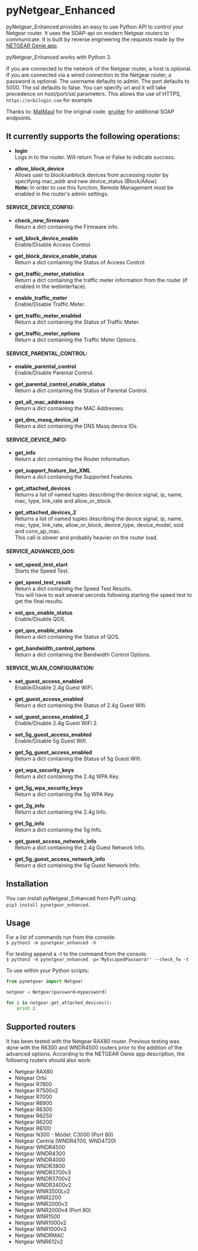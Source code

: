 # pyNetgear_Enhanced #

pyNetgear_Enhanced provides an easy to use Python API to control your Netgear router. It uses the SOAP-api on modern Netgear routers to communicate. It is built by reverse engineering the requests made by the [NETGEAR Genie app](https://play.google.com/store/apps/details?id=com.dragonflow).

pyNetgear_Enhanced works with Python 3.

If you are connected to the network of the Netgear router, a host is optional.
If you are connected via a wired connection to the Netgear router, a password is optional.
The username defaults to admin.
The port defaults to 5000.
The ssl defaults to false.
You can specify url and it will take precedence on host/port/ssl parameters.
This allows the use of HTTPS, `https://orbilogin.com` for example.

Thanks to:
[MatMaul](https://github.com/MatMaul/pynetgear) for the original code.
[gruijter](https://github.com/gruijter/netgear.js) for additional SOAP endpoints.


## It currently supports the following operations: ##

* **login**  
Logs in to the router. Will return True or False to indicate success.

* **allow_block_device**  
Allows user to block/unblock devices from accessing router by specifying mac_addr and new device_status (Block/Allow)  
**Note:** In order to use this function, Remote Management _must_ be enabled in the router's admin settings.

#### SERVICE_DEVICE_CONFIG: ####

* **check_new_firmware**  
Return a dict containing the Firmware info.

* **set_block_device_enable**  
Enable/Disable Access Control.

* **get_block_device_enable_status**  
Return a dict containing the Status of Access Control.

* **get_traffic_meter_statistics**  
Return a dict containing the traffic meter information from the router (if enabled in the webinterface).

* **enable_traffic_meter**  
Enable/Disable Traffic Meter.

* **get_traffic_meter_enabled**  
Return a dict containing the Status of Traffic Meter.

* **get_traffic_meter_options**  
Return a dict containing the Traffic Meter Options.

#### SERVICE_PARENTAL_CONTROL: ####

* **enable_parental_control**  
Enable/Disable Parental Control.

* **get_parental_control_enable_status**  
Return a dict containing the Status of Parental Control.

* **get_all_mac_addresses**  
Return a dict containing the MAC Addresses.

* **get_dns_masq_device_id**  
Return a dict containing the DNS Masq device IDs.

#### SERVICE_DEVICE_INFO: ####

* **get_info**  
Return a dict containing the Router Information.

* **get_support_feature_list_XML**  
Return a dict containing the Supported Features.

* **get_attached_devices**  
Returns a list of named tuples describing the device signal, ip, name, mac, type, link_rate and allow_or_block.

* **get_attached_devices_2**  
Returns a list of named tuples describing the device signal, ip, name, mac, type, link_rate, allow_or_block, device_type, device_model, ssid and conn_ap_mac.  
This call is slower and probably heavier on the router load.

#### SERVICE_ADVANCED_QOS: ####

* **set_speed_test_start**  
Starts the Speed Test.

* **get_speed_test_result**  
Return a dict containing the Speed Test Results.  
You will have to wait several seconds following starting the speed test to get the final results.

* **set_qos_enable_status**  
Enable/Disable QOS.

* **get_qos_enable_status**  
Return a dict containing the Status of QOS.

* **get_bandwidth_control_options**  
Return a dict containing the Bandwidth Control Options.

#### SERVICE_WLAN_CONFIGURATION: ####

* **set_guest_access_enabled**  
Enable/Disable 2.4g Guest WiFi.

* **get_guest_access_enabled**  
Return a dict containing the Status of 2.4g Guest Wifi.

* **set_guest_access_enabled_2**  
Enable/Disable 2.4g Guest WiFi 2.

* **set_5g_guest_access_enabled**  
Enable/Disable 5g Guest Wifi.

* **get_5g_guest_access_enabled**  
Return a dict containing the Status of 5g Guest Wifi.

* **get_wpa_security_keys**  
Return a dict containing the 2.4g WPA Key.

* **get_5g_wpa_security_keys**  
Return a dict containing the 5g WPA Key.

* **get_2g_info**  
Return a dict containing the 2.4g Info.

* **get_5g_info**  
Return a dict containing the 5g Info.

* **get_guest_access_network_info**  
Return a dict containing the 2.4g Guest Network Info.

* **get_5g_guest_access_network_info**  
Return a dict containing the 5g Guest Network Info.


## Installation ##

You can install pyNetgear_Enhanced from PyPi using:  
`pip3 install pynetgear_enhanced`.


## Usage ##

For a list of commands run from the console:  
`$ python3 -m pynetgear_enhanced -h`

For testing append a -t to the command from the console.  
`$ python3 -m pynetgear_enhanced -p='MyEscapedPassword!' --check_fw -t`

To use within your Python scripts:
```python
from pynetgear import Netgear

netgear = Netgear(password=mypassword)

for i in netgear.get_attached_devices():
    print i
```


## Supported routers ##
It has been tested with the Netgear RAX80 router. Previous testing was done with the R6300 and WNDR4500 routers prior to the addition of the advanced options. According to the NETGEAR Genie app description, the following routers should also work:

 * Netgear RAX80
 * Netgear Orbi
 * Netgear R7800
 * Netgear R7500v2
 * Netgear R7000
 * Netgear R6900
 * Netgear R6300
 * Netgear R6250
 * Netgear R6200
 * Netgear R6100
 * Netgear N300 - Model: C3000 (Port 80)
 * Netgear Centria (WNDR4700, WND4720)
 * Netgear WNDR4500
 * Netgear WNDR4300
 * Netgear WNDR4000
 * Netgear WNDR3800
 * Netgear WNDR3700v3
 * Netgear WNDR3700v2
 * Netgear WNDR3400v2
 * Netgear WNR3500Lv2
 * Netgear WNR2200
 * Netgear WNR2000v3
 * Netgear WNR2000v4 (Port 80)
 * Netgear WNR1500
 * Netgear WNR1000v2
 * Netgear WNR1000v3
 * Netgear WNDRMAC
 * Netgear WNR612v2
